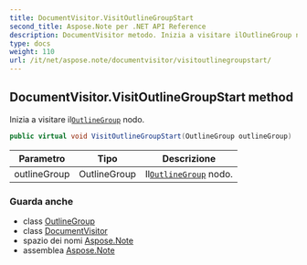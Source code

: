 ```yaml
---
title: DocumentVisitor.VisitOutlineGroupStart
second_title: Aspose.Note per .NET API Reference
description: DocumentVisitor metodo. Inizia a visitare ilOutlineGroup nodo.
type: docs
weight: 110
url: /it/net/aspose.note/documentvisitor/visitoutlinegroupstart/
---
```

## DocumentVisitor.VisitOutlineGroupStart method

Inizia a visitare il[`OutlineGroup`](../../outlinegroup/) nodo.

```csharp
public virtual void VisitOutlineGroupStart(OutlineGroup outlineGroup)
```

| Parametro | Tipo | Descrizione |
| --- | --- | --- |
| outlineGroup | OutlineGroup | Il[`OutlineGroup`](../../outlinegroup/) nodo. |

### Guarda anche

* class [OutlineGroup](../../outlinegroup/)
* class [DocumentVisitor](../)
* spazio dei nomi [Aspose.Note](../../documentvisitor/)
* assemblea [Aspose.Note](../../../)


